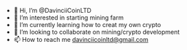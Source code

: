 - 👋 Hi, I’m @DavinciiCoinLTD
- 👀 I’m interested in starting mining farm
- 🌱 I’m currently learning how to creat my own crypto
- 💞️ I’m looking to collaborate on mining/crypto development 
- 📫 How to reach me davinciicoinltd@gmail.com

<!---
DavinciiCoinLTD/DavinciiCoinLTD is a ✨ special ✨ repository because its `README.md` (this file) appears on your GitHub profile.
You can click the Preview link to take a look at your changes.
--->
